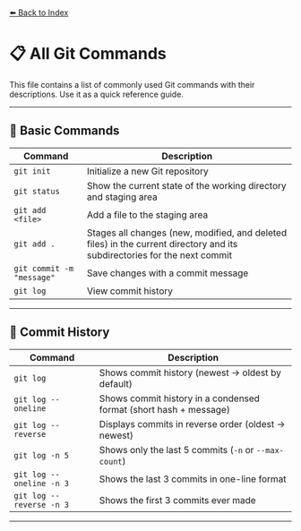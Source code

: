 [⬅️ Back to Index](./readme.md)

# 📋 All Git Commands  

This file contains a list of commonly used Git commands with their descriptions. Use it as a quick reference guide.  

---

## 🔹 Basic Commands  

| Command | Description |
|---------|-------------|
| `git init` | Initialize a new Git repository |
| `git status` | Show the current state of the working directory and staging area |
| `git add <file>` | Add a file to the staging area |
| `git add .` | Stages all changes (new, modified, and deleted files) in the current directory and its subdirectories for the next commit |
| `git commit -m "message"` | Save changes with a commit message |
| `git log` | View commit history |

---

## 🔹 Commit History  

| Command | Description |
|---------|-------------|
| `git log` | Shows commit history (newest → oldest by default) |
| `git log --oneline` | Shows commit history in a condensed format (short hash + message) |
| `git log --reverse` | Displays commits in reverse order (oldest → newest) |
| `git log -n 5` | Shows only the last 5 commits (`-n` or `--max-count`) |
| `git log --oneline -n 3` | Shows the last 3 commits in one-line format |
| `git log --reverse -n 3` | Shows the first 3 commits ever made |

---